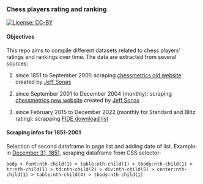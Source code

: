 
### Chess players rating and ranking

[![License:
CC-BY](https://img.shields.io/badge/License-CCBY-blue.svg)](http://creativecommons.org/licenses/by/4.0/)

#### Objectives

This repo aims to compile different datasets related to chess players’
ratings and rankings over time. The data are extracted from several
sources:

1.  since 1851 to September 2001: scraping [chessmetrics old
    website](http://www.chessmetrics.com/cm/OldIndex.html) created by
    [Jeff Sonas](https://en.wikipedia.org/wiki/Jeff_Sonas)

2.  since September 2001 to December 2004 (monthly): scraping
    [chessmetrics new
    website](http://www.chessmetrics.com/cm/CM2/Introduction.asp?Params=199510SSSSS3S000000000000111000000000000010100)
    created by [Jeff Sonas](https://en.wikipedia.org/wiki/Jeff_Sonas)

3.  since February 2015 to December 2022 (monthly for Standard and Blitz
    rating): scrapping [FIDE download
    list](https://ratings.fide.com/download_lists.phtml)

#### Scraping infos for 1851-2001

Selection of second dataframe in page list and adding date of list.
Example: in [December 31,
1851](http://www.chessmetrics.com/cm/DL/DL2.htm), scraping dataframe
from CSS selector:

    body > font:nth-child(1) > table:nth-child(1) > tbody:nth-child(1) > tr:nth-child(1) > td:nth-child(2) > div:nth-child(5) > center:nth-child(1) > table:nth-child(4) > tbody:nth-child(1)
